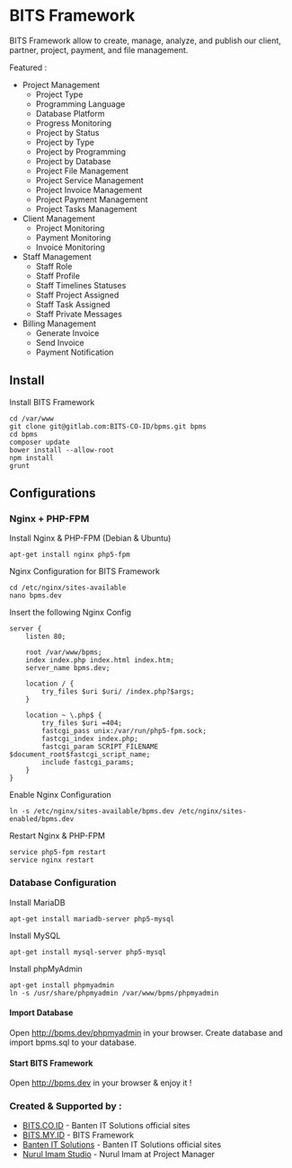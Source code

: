 # BITS Framework

BITS Framework allow to create, manage, analyze, and publish our client, partner, project, payment, and file management.

Featured :

 * Project Management
    * Project Type
    * Programming Language
    * Database Platform
    * Progress Monitoring
    * Project by Status
    * Project by Type
    * Project by Programming
    * Project by Database
    * Project File Management
    * Project Service Management
    * Project Invoice Management
    * Project Payment Management
    * Project Tasks Management
 * Client Management
    * Project Monitoring
    * Payment Monitoring
    * Invoice Monitoring
 * Staff Management
    * Staff Role
    * Staff Profile
    * Staff Timelines Statuses
    * Staff Project Assigned
    * Staff Task Assigned
    * Staff Private Messages
 * Billing Management
    * Generate Invoice
    * Send Invoice
    * Payment Notification


## Install

Install BITS Framework

```
cd /var/www
git clone git@gitlab.com:BITS-CO-ID/bpms.git bpms
cd bpms
composer update
bower install --allow-root
npm install
grunt
```

## Configurations

### Nginx + PHP-FPM

Install Nginx & PHP-FPM (Debian & Ubuntu)

```
apt-get install nginx php5-fpm
```
Nginx Configuration for BITS Framework

```
cd /etc/nginx/sites-available
nano bpms.dev
```

Insert the following Nginx Config
```
server {
    listen 80;

    root /var/www/bpms;
    index index.php index.html index.htm;
    server_name bpms.dev;

    location / {
        try_files $uri $uri/ /index.php?$args;
    }

    location ~ \.php$ {
        try_files $uri =404;
        fastcgi_pass unix:/var/run/php5-fpm.sock;
        fastcgi_index index.php;
        fastcgi_param SCRIPT_FILENAME $document_root$fastcgi_script_name;
        include fastcgi_params;
    }
}
```
Enable Nginx Configuration
```
ln -s /etc/nginx/sites-available/bpms.dev /etc/nginx/sites-enabled/bpms.dev
```
Restart Nginx & PHP-FPM
```
service php5-fpm restart
service nginx restart
```
### Database Configuration

Install MariaDB
```
apt-get install mariadb-server php5-mysql
```

Install MySQL
```
apt-get install mysql-server php5-mysql
```

Install phpMyAdmin
```
apt-get install phpmyadmin
ln -s /usr/share/phpmyadmin /var/www/bpms/phpmyadmin
```
#### Import Database
Open http://bpms.dev/phpmyadmin in your browser. Create database and import bpms.sql to your database.

#### Start BITS Framework
Open http://bpms.dev in your browser & enjoy it !

### Created & Supported by :

 * [BITS.CO.ID](https://bits.co.id) - Banten IT Solutions official sites
 * [BITS.MY.ID](http://bits.my.id) - BITS Framework
 * [Banten IT Solutions](http://www.banten-it.com) - Banten IT Solutions official sites
 * [Nurul Imam Studio](http://www.nurulimam.com) - Nurul Imam at Project Manager
